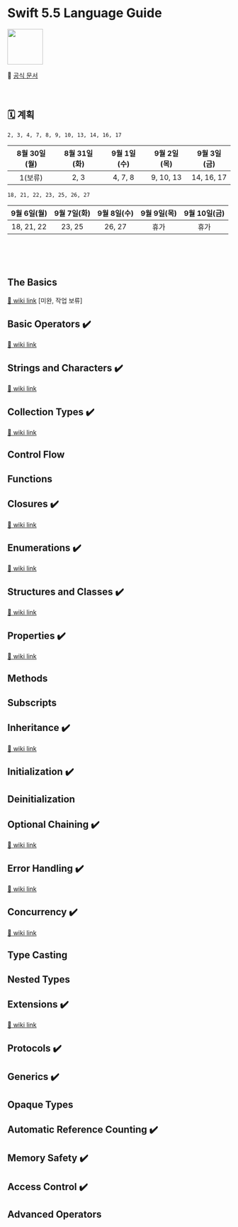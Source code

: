 # Swift 5.5 Language Guide
<img src="https://user-images.githubusercontent.com/26273678/131319812-49bf0af6-039b-45d1-9864-06afea73d7ff.png" height=80 />

🔗 [공식 문서](https://docs.swift.org/swift-book/LanguageGuide)
<br />
<br />
<br />
## 🗓 계획 
`2, 3, 4, 7, 8, 9, 10, 13, 14, 16, 17`

|8월 30일(월)|8월 31일(화)|9월 1일(수)|9월 2일(목)|9월 3일(금)|
|:-:|:-:|:-:|:-:|:-:|
| 1(보류) | 2, 3 | 4, 7, 8 | 9, 10, 13 | 14, 16, 17 |

`18, 21, 22, 23, 25, 26, 27`

|9월 6일(월)|9월 7일(화)|9월 8일(수)|9월 9일(목)|9월 10일(금)|
|:-:|:-:|:-:|:-:|:-:|
| 18, 21, 22 | 23, 25 | 26, 27 | 휴가 | 휴가 |

<!--
미정

|9월 12일(월)|9월 13일(화)|9월 14일(수)|9월 15일(목)|9월 16일(금)|
|:-:|:-:|:-:|:-:|:-:|
| | | | | |
-->

<br />
<br />
<br />

## The Basics   
[🔗 wiki link](https://github.com/SEOMINJUUU/SwiftStudy/wiki/1.-The-Basics)
[미완, 작업 보류]

## Basic Operators ✔️
[🔗 wiki link](https://github.com/SEOMINJUUU/SwiftStudy/wiki/2.-Basic-Operators)

## Strings and Characters ✔️
[🔗 wiki link](https://github.com/SEOMINJUUU/SwiftStudy/wiki/3.-Strings-and-Characters)

## Collection Types ✔️
[🔗 wiki link](https://github.com/SEOMINJUUU/SwiftStudy/wiki/4.-Collection-Types)

## Control Flow

## Functions

## Closures ✔️
[🔗 wiki link](https://github.com/SEOMINJUUU/SwiftStudy/wiki/7.-Closure)

## Enumerations ✔️
[🔗 wiki link](https://github.com/SEOMINJUUU/SwiftStudy/wiki/8.-Enumerations)

## Structures and Classes ✔️
[🔗 wiki link](https://github.com/SEOMINJUUU/SwiftStudy/wiki/9.-Classes-and-Structures)

## Properties ✔️
[🔗 wiki link](https://github.com/SEOMINJUUU/SwiftStudy/wiki/10.-Properties)

## Methods

## Subscripts

## Inheritance ✔️
[🔗 wiki link](https://github.com/SEOMINJUUU/SwiftStudy/wiki/13.-Inheritance)

## Initialization ✔️
<!-- [🔗 wiki link]() -->

## Deinitialization

## Optional Chaining ✔️
[🔗 wiki link](https://github.com/SEOMINJUUU/SwiftStudy/wiki/16.-Optional-Chaining)

## Error Handling ✔️
[🔗 wiki link](https://github.com/SEOMINJUUU/SwiftStudy/wiki/17.-Error-Handling)

## Concurrency ✔️
[🔗 wiki link](https://github.com/SEOMINJUUU/SwiftStudy/wiki/18.-Concurrency)

## Type Casting

## Nested Types

## Extensions ✔️
[🔗 wiki link](https://github.com/SEOMINJUUU/SwiftStudy/wiki/21.-Extensions)

## Protocols ✔️
<!-- [🔗 wiki link]() -->

## Generics ✔️
<!-- [🔗 wiki link]() -->

## Opaque Types

## Automatic Reference Counting ✔️
<!-- [🔗 wiki link]() -->

## Memory Safety ✔️
<!-- [🔗 wiki link]() -->

## Access Control ✔️
<!-- [🔗 wiki link]() -->

## Advanced Operators
